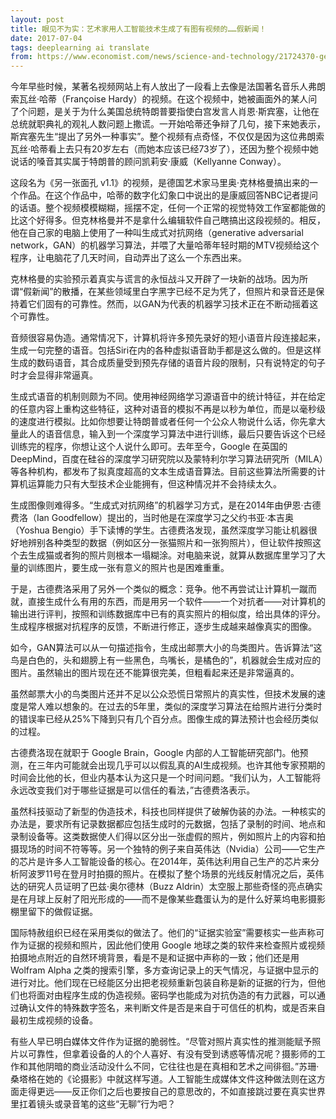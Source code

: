 ```yaml
---
layout: post
title: 眼见不为实：艺术家用人工智能技术生成了有图有视频的……假新闻！
date: 2017-07-04
tags: deeplearning ai translate
from: https://www.economist.com/news/science-and-technology/21724370-generating-convincing-audio-and-video-fake-events-fake-news-you-aint-seen
---
```

今年早些时候，某著名视频网站上有人放出了一段看上去像是法国著名音乐人弗朗索瓦丝·哈蒂（Françoise Hardy）的视频。在这个视频中，她被画面外的某人问了个问题，是关于为什么美国总统特朗普要指使白宫发言人肖恩·斯宾塞，让他在总统就职典礼的观礼人数问题上撒谎。一开始哈蒂还争辩了几句，接下来她表示，斯宾塞先生“提出了另外一种事实”。整个视频有点奇怪，不仅仅是因为这位弗朗索瓦丝·哈蒂看上去只有20岁左右（而她本应该已经73岁了），还因为整个视频中她说话的嗓音其实属于特朗普的顾问凯莉安·康威（Kellyanne Conway）。

这段名为《另一张面孔 v1.1》的视频，是德国艺术家马里奥·克林格曼搞出来的一个作品。在这个作品中，哈蒂的数字化幻象口中说出的是康威回答NBC记者提问的话语。整个视频模模糊糊，摇摆不定，任何一个正常的视觉特效工作室都能做的比这个好得多。但克林格曼并不是拿什么编辑软件自己瞎搞出这段视频的。相反，他在自己家的电脑上使用了一种叫生成式对抗网络（generative adversarial network，GAN）的机器学习算法，并喂了大量哈蒂年轻时期的MTV视频给这个程序，让电脑花了几天时间，自动弄出了这么一个东西出来。

克林格曼的实验预示着真实与谎言的永恒战斗又开辟了一块新的战场。因为所谓“假新闻”的散播，在某些领域里白字黑字已经不足为凭了，但照片和录音还是保持着它们固有的可靠性。然而，以GAN为代表的机器学习技术正在不断动摇着这个可靠性。

音频很容易伪造。通常情况下，计算机将许多预先录好的短小语音片段连接起来，生成一句完整的语音。包括Siri在内的各种虚拟语音助手都是这么做的。但是这样生成的数码语音，其合成质量受到预先存储的语音片段的限制，只有说特定的句子时才会显得非常逼真。

生成式语音的机制则颇为不同。使用神经网络学习源语音中的统计特征，并在给定的任意内容上重构这些特征，这种对语音的模拟不再是以秒为单位，而是以毫秒级的速度进行模拟。比如你想要让特朗普或者任何一个公众人物说什么话，你先拿大量此人的语音信息，输入到一个深度学习算法中进行训练，最后只要告诉这个已经训练完的程序，你想让这个人说什么即可。去年至今，Google 在英国的 DeepMind，百度在硅谷的深度学习研究院以及蒙特利尔学习算法研究所（MILA）等各种机构，都发布了拟真度超高的文本生成语音算法。目前这些算法所需要的计算机运算能力只有大型技术企业能拥有，但这种情况并不会持续太久。

生成图像则难得多。“生成式对抗网络”的机器学习方式，是在2014年由伊恩·古德费洛（Ian Goodfellow）提出的，当时他是在深度学习之父约书亚·本吉奥（Yoshua Bengio）手下读博的学生。古德费洛发现，虽然深度学习能让机器很好地辨别各种类型的数据（例如区分一张猫照片和一张狗照片），但让软件按照这个去生成猫或者狗的照片则根本一塌糊涂。对电脑来说，就算从数据库里学习了大量的训练图片，要生成一张有意义的照片也是困难重重。

于是，古德费洛采用了另外一个类似的概念：竞争。他不再尝试让计算机一蹴而就，直接生成什么有用的东西，而是用另一个软件——一个对抗者——对计算机的输出进行评判，按照和训练数据库中已有的真实照片的相似度，给出具体的评分。生成程序根据对抗程序的反馈，不断进行修正，逐步生成越来越像真实的图像。

如今，GAN算法可以从一句描述指令，生成出邮票大小的鸟类图片。告诉算法“这鸟是白色的，头和翅膀上有一些黑色，鸟嘴长，是橘色的”，机器就会生成对应的图片。虽然输出的图片现在还不能算很完美，但粗看起来还是非常逼真的。

虽然邮票大小的鸟类图片还并不足以公众恐慌日常照片的真实性，但技术发展的速度是常人难以想象的。在过去的5年里，类似的深度学习算法在给照片进行分类时的错误率已经从25%下降到只有几个百分点。图像生成的算法预计也会经历类似的过程。

古德费洛现在就职于 Google Brain，Google 内部的人工智能研究部门。他预测，在三年内可能就会出现几乎可以以假乱真的AI生成视频。也许其他专家预期的时间会比他的长，但业内基本认为这只是一个时间问题。“我们认为，人工智能将永远改变我们对于哪些证据是可以信任的看法，”古德费洛表示。

虽然科技驱动了新型的伪造技术，科技也同样提供了破解伪装的办法。一种核实的办法是，要求所有记录数据都应包括生成时的元数据，包括了录制的时间、地点和录制设备等。这类数据使人们得以区分出一张虚假的照片，例如照片上的内容和拍摄现场的时间不符等等。另一个独特的例子来自英伟达（Nvidia）公司——它生产的芯片是许多人工智能设备的核心。在2014年，英伟达利用自己生产的芯片来分析阿波罗11号在登月时拍摄的照片。在模拟了整个场景的光线反射情况之后，英伟达的研究人员证明了巴兹·奥尔德林（Buzz Aldrin）太空服上那些奇怪的亮点确实是在月球上反射了阳光形成的——而不是像某些蠢蛋认为的是什么好莱坞电影摄影棚里留下的做假证据。

国际特赦组织已经在采用类似的做法了。他们的“证据实验室”需要核实一些声称可作为证据的视频和照片，因此他们使用 Google 地球之类的软件来检查照片或视频拍摄地点附近的自然环境背景，看是不是和证据中声称的一致；他们还是用 Wolfram Alpha 之类的搜索引擎，多方查询记录上的天气情况，与证据中显示的进行对比。他们现在已经能区分出把老视频重新包装自称是新的证据的行为，但他们也将面对由程序生成的伪造视频。密码学也能成为对抗伪造的有力武器，可以通过确认文件的特殊数字签名，来判断文件是否是来自于可信任的机构，或是否来自最初生成视频的设备。

有些人早已明白媒体文件作为证据的脆弱性。“尽管对照片真实性的推测能赋予照片以可靠性，但拿着设备的人的个人喜好、有没有受到诱惑等情况呢？摄影师的工作和其他阴暗的商业活动没什么不同，它往往也是在真相和艺术之间徘徊。”苏珊·桑塔格在她的《论摄影》中就这样写道。人工智能生成媒体文件这种做法则在这方面走得更远——反正你们之后也要按自己的意思改的，不如直接跳过要在真实世界里扛着镜头或录音笔的这些“无聊”行为吧？
